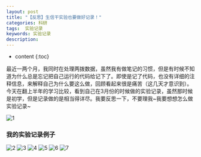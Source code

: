 ```yaml
---
layout: post
title: "【反思】生信干实验也要做好记录！"
categories: 科研
tags:  实验记录 
keywords: 实验记录
description: 
---
```


* content
{:toc}


最近一两个月，我同时在处理两拨数据，虽然我有做笔记的习惯，但是有时候不知道为什么总是忘记把自己运行的代码给记下了。即使是记了代码，也没有详细的注释信息，来解释自己为什么要这么做，回顾看起来很是痛苦（这几天才意识到）。今天在翻上半年的学习比较，看到自己在3月份的时候做的实验记录，虽然那时候是初学，但是记录做的是相当得详尽。我要反思一下，不要理我~我要想想怎么做实验记录~



![1](http://o7zaxp1i2.bkt.clouddn.com/%E5%BE%AE%E4%BF%A1%E6%88%AA%E5%9B%BE_20161130202025.png)

### 我的实验记录例子

![2](http://o7zaxp1i2.bkt.clouddn.com/0001.jpg)
![3](http://o7zaxp1i2.bkt.clouddn.com/0002.jpg)
![4](http://o7zaxp1i2.bkt.clouddn.com/0003.jpg)
![5](http://o7zaxp1i2.bkt.clouddn.com/0004.jpg)
![6](http://o7zaxp1i2.bkt.clouddn.com/0005.jpg)
![7](http://o7zaxp1i2.bkt.clouddn.com/0006.jpg)